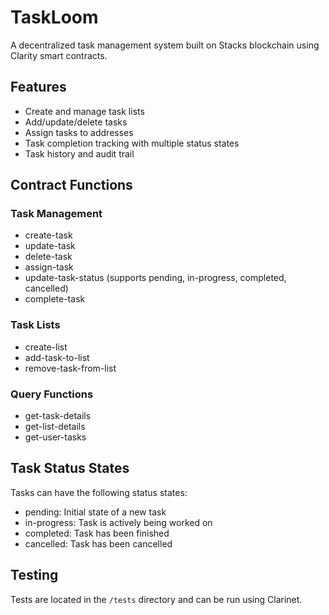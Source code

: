 # TaskLoom

A decentralized task management system built on Stacks blockchain using Clarity smart contracts.

## Features
- Create and manage task lists
- Add/update/delete tasks 
- Assign tasks to addresses
- Task completion tracking with multiple status states
- Task history and audit trail

## Contract Functions

### Task Management
- create-task
- update-task
- delete-task
- assign-task
- update-task-status (supports pending, in-progress, completed, cancelled)
- complete-task

### Task Lists
- create-list
- add-task-to-list
- remove-task-from-list

### Query Functions
- get-task-details
- get-list-details
- get-user-tasks

## Task Status States
Tasks can have the following status states:
- pending: Initial state of a new task
- in-progress: Task is actively being worked on
- completed: Task has been finished
- cancelled: Task has been cancelled

## Testing
Tests are located in the `/tests` directory and can be run using Clarinet.
